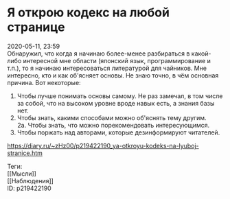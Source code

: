 Я открою кодекс на любой странице
==================================

   
 2020-05-11, 23:59   
  Обнаружил, что когда я начинаю более-менее разбираться в какой-либо интересной мне области (японский язык, программирование и т.п.), то я начинаю интересоваться литературой для чайников. Мне интересно, кто и как об'ясняет основы. Не знаю точно, в чём основная причина. Вот некоторые:   
   
 1. Чтобы лучше понимать основы самому. Не раз замечал, в том числе за собой, что на высоком уровне вроде навык есть, а знания базы нет.   
 2. Чтобы знать, какими способами можно об'яснять тему другим.   
 2а. Чтобы знать, что можно порекомендовать интересующимся.   
 3. Чтобы поржать над авторами, которые дезинформируют читателей.   
    
 <https://diary.ru/~zHz00/p219422190_ya-otkroyu-kodeks-na-lyuboj-stranice.htm>   
   
 Теги:   
 [[Мысли]]   
 [[Наблюдения]]   
 ID: p219422190